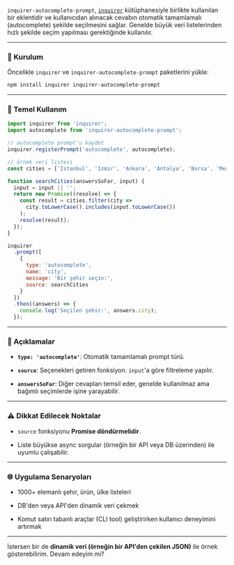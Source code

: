 `inquirer-autocomplete-prompt`, [`inquirer`](https://www.npmjs.com/package/inquirer) kütüphanesiyle birlikte kullanılan bir eklentidir ve kullanıcıdan alınacak cevabın otomatik tamamlamalı (autocomplete) şekilde seçilmesini sağlar. Genelde büyük veri listelerinden hızlı şekilde seçim yapılması gerektiğinde kullanılır.

---

### 🔧 Kurulum

Öncelikle `inquirer` ve `inquirer-autocomplete-prompt` paketlerini yükle:

```bash
npm install inquirer inquirer-autocomplete-prompt
```

---

### 📌 Temel Kullanım

```js
import inquirer from 'inquirer';
import autocomplete from 'inquirer-autocomplete-prompt';

// autocomplete prompt'u kaydet
inquirer.registerPrompt('autocomplete', autocomplete);

// örnek veri listesi
const cities = ['Istanbul', 'Izmir', 'Ankara', 'Antalya', 'Bursa', 'Mersin', 'Konya', 'Kayseri'];

function searchCities(answersSoFar, input) {
  input = input || '';
  return new Promise((resolve) => {
    const result = cities.filter(city =>
      city.toLowerCase().includes(input.toLowerCase())
    );
    resolve(result);
  });
}

inquirer
  .prompt([
    {
      type: 'autocomplete',
      name: 'city',
      message: 'Bir şehir seçin:',
      source: searchCities
    }
  ])
  .then((answers) => {
    console.log('Seçilen şehir:', answers.city);
  });
```

---

### 📌 Açıklamalar

- **`type: 'autocomplete'`**: Otomatik tamamlamalı prompt türü.
    
- **`source`**: Seçenekleri getiren fonksiyon. `input`'a göre filtreleme yapılır.
    
- **`answersSoFar`**: Diğer cevapları temsil eder, genelde kullanılmaz ama bağımlı seçimlerde işine yarayabilir.
    

---

### ⚠️ Dikkat Edilecek Noktalar

- `source` fonksiyonu **Promise döndürmelidir**.
    
- Liste büyükse async sorgular (örneğin bir API veya DB üzerinden) ile uyumlu çalışabilir.
    

---

### 🌐 Uygulama Senaryoları

- 1000+ elemanlı şehir, ürün, ülke listeleri
    
- DB'den veya API'den dinamik veri çekmek
    
- Komut satırı tabanlı araçlar (CLI tool) geliştirirken kullanıcı deneyimini artırmak
    

---

İstersen bir de **dinamik veri (örneğin bir API'den çekilen JSON)** ile örnek gösterebilirim. Devam edeyim mi?